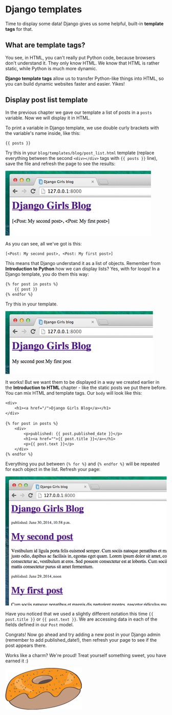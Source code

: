 # Django templates

Time to display some data! Django gives us some helpful, built-in __template tags__ for that.

## What are template tags?

You see, in HTML, you can't really put Python code, because browsers don't understand it. They only know HTML. We know that HTML is rather static, while Python is much more dynamic.

__Django template tags__ allow us to transfer Python-like things into HTML, so you can build dynamic websites faster and easier. Yikes!

## Display post list template

In the previous chapter we gave our template a list of posts in a `posts` variable. Now we will display it in HTML.

To print a variable in Django template, we use double curly brackets with the variable's name inside, like this:

    {{ posts }}

Try this in your `blog/templates/blog/post_list.html` template (replace everything between the second `<div></div>` tags with `{{ posts }}` line), save the file and refresh the page to see the results:

![Figure 13.1](images/step1.png)

As you can see, all we've got is this:

    [<Post: My second post>, <Post: My first post>]

This means that Django understand it as a list of objects. Remember from __Introduction to Python__ how we can display lists? Yes, with for loops! In a Django template, you do them this way:

    {% for post in posts %}
        {{ post }}
    {% endfor %}

Try this in your template.

![Figure 13.2](images/step2.png)

It works! But we want them to be displayed in a way we created earlier in the __Introduction to HTML__ chapter - like the static posts we put there before. You can mix HTML and template tags. Our `body` will look like this:

    <div>
        <h1><a href="/">Django Girls Blog</a></h1>
    </div>

    {% for post in posts %}
        <div>
            <p>published: {{ post.published_date }}</p>
            <h1><a href="">{{ post.title }}</a></h1>
            <p>{{ post.text }}</p>
        </div>
    {% endfor %}

Everything you put between `{% for %}` and `{% endfor %}` will be repeated for each object in the list. Refresh your page:

![Figure 13.3](images/step3.png)

Have you noticed that we used a slightly different notation this time `{{ post.title }}` or `{{ post.text }}`. We are accessing data in each of the fields defined in our `Post` model.

Congrats! Now go ahead and try adding a new post in your Django admin (remember to add published_date!), then refresh your page to see if the post appears there.

Works like a charm? We're proud! Treat yourself something sweet, you have earned it :)

![Figure 13.4](images/donut.png)
